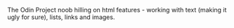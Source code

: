 The Odin Project noob hilling on html features - working with text (making it ugly for sure), lists, links and images.